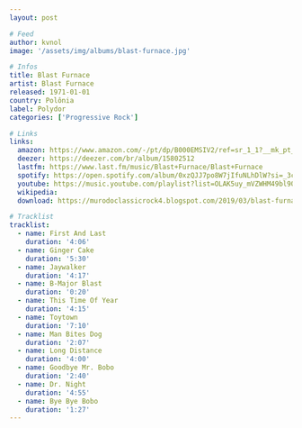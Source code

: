 ```yaml
---
layout: post

# Feed
author: kvnol
image: '/assets/img/albums/blast-furnace.jpg'

# Infos
title: Blast Furnace
artist: Blast Furnace
released: 1971-01-01
country: Polônia
label: Polydor
categories: ['Progressive Rock']

# Links
links:
  amazon: https://www.amazon.com/-/pt/dp/B000EMSIV2/ref=sr_1_1?__mk_pt_BR=%C3%85M%C3%85%C5%BD%C3%95%C3%91&dchild=1&keywords=blast+furnace&qid=1614545658&s=music&sr=1-1&tag=kvnol08-20
  deezer: https://deezer.com/br/album/15802512
  lastfm: https://www.last.fm/music/Blast+Furnace/Blast+Furnace
  spotify: https://open.spotify.com/album/0xzQJJ7po8W7jIfuNLhDlW?si=_3c-0yorTA2hn9n20Q_Zrw
  youtube: https://music.youtube.com/playlist?list=OLAK5uy_mVZWHM49bl903Z9FIBOnFZ0Na-iX-7NRo
  wikipedia:
  download: https://murodoclassicrock4.blogspot.com/2019/03/blast-furnace-1971.html

# Tracklist
tracklist:
  - name: First And Last
    duration: '4:06'
  - name: Ginger Cake
    duration: '5:30'
  - name: Jaywalker
    duration: '4:17'
  - name: B-Major Blast
    duration: '0:20'
  - name: This Time Of Year
    duration: '4:15'
  - name: Toytown
    duration: '7:10'
  - name: Man Bites Dog
    duration: '2:07'
  - name: Long Distance
    duration: '4:00'
  - name: Goodbye Mr. Bobo
    duration: '2:40'
  - name: Dr. Night
    duration: '4:55'
  - name: Bye Bye Bobo
    duration: '1:27'
---
```

